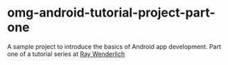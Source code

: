 omg-android-tutorial-project-part-one
==================

A sample project to introduce the basics of Android app development. Part one of a tutorial series at [Ray Wenderlich](www.raywenderlich.com)
